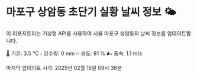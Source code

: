 
# 마포구 상암동 초단기 실황 날씨 정보 🌤️

이 리포지토리는 기상청 API를 사용하여 서울 마포구 상암동의 날씨 정보를 업데이트합니다. 

🌡️ 기온: 3.5 ℃
💧 강수량: 0 mm
💦 습도: 81 %
🌬️ 풍속: 1.1 m/s

마지막 업데이트 시각: 2025년 02월 15일 09시 36분    
